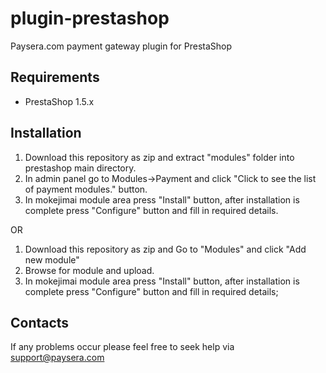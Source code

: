 plugin-prestashop
=================

Paysera.com payment gateway plugin for PrestaShop

Requirements
------------

- PrestaShop 1.5.x

Installation
------------

1. Download this repository as zip and extract "modules" folder into prestashop main directory.
2. In admin panel go to Modules->Payment and click "Click to see the list of payment modules." button.
3. In mokejimai module area press "Install" button, after installation is complete press "Configure" button and fill in required details.


OR

1. Download this repository as zip and Go to "Modules" and click "Add new module"
2. Browse for module and upload.
3. In mokejimai module area press "Install" button, after installation is complete press "Configure" button and fill in required details;

Contacts
--------

If any problems occur please feel free to seek help via support@paysera.com

